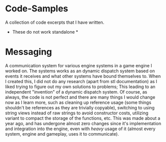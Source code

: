 # Code-Samples
A collection of code excerpts that I have written.
* These do not work standalone *

# Messaging
A communication system for various engine systems in a game engine I worked on. The systems works as an dynamic dispatch system based on events it receives and what other systems have bound themselves to. When I created this, I did not do any research (apart from stl documentation) as I liked trying to figure out my own solutions to problems; This leading to an independent "invention" of a dynamic dispatch system. Of course, as always, the code is not perfect and there are many things I would change now as I learn more, such as cleaning up reference usage (some things shouldn't be references as they are trivially copyable), switching to using string views instead of raw strings to avoid constructor costs, utilizing variant to compact the storage of the functions, etc. This was made about a year ago, and has undergone almost zero changes since it's implementation and integration into the engine, even with *heavy* usage of it (almost every system, engine and gameplay, uses it to communicate).
